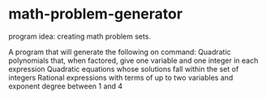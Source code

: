 # math-problem-generator

program idea:  creating math problem sets.

A program that will generate the following on command:
Quadratic polynomials that, when factored, give one variable and one integer in each expression
Quadratic equations whose solutions fall within the set of integers
Rational expressions with terms of up to two variables and exponent degree between 1 and 4